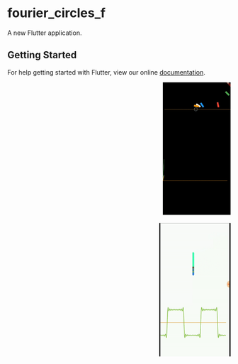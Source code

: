 # fourier_circles_f

A new Flutter application.

## Getting Started

For help getting started with Flutter, view our online
[documentation](https://flutter.io/).
<p align='right'>
<img src="https://github.com/cshannon3/fourier_circles_f/blob/master/screenshots/circle.gif" height='300'>
</p>
<p align='right'>
<img src="https://github.com/cshannon3/fourier_circles_f/blob/master/screenshots/3b1b.gif" height='300'>
</p>